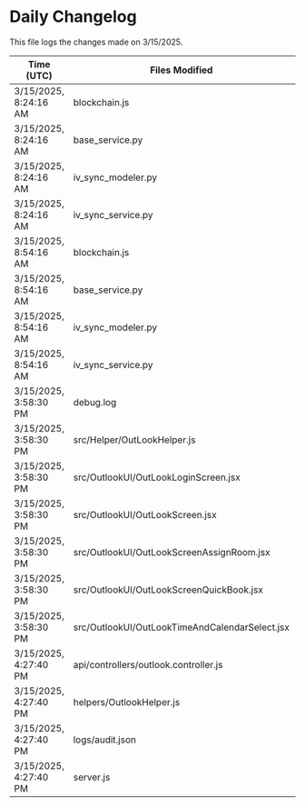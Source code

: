 # Daily Changelog

This file logs the changes made on 3/15/2025.

| Time (UTC)             | Files Modified                    | Changes (Addition/Deletion) |
|------------------------|-----------------------------------|-----------------------------|
| 3/15/2025, 8:24:16 AM | blockchain.js | 25 Additions & 14 Deletions |
| 3/15/2025, 8:24:16 AM | base_service.py | 0 Additions & 0 Deletions |
| 3/15/2025, 8:24:16 AM | iv_sync_modeler.py | 0 Additions & 0 Deletions |
| 3/15/2025, 8:24:16 AM | iv_sync_service.py | 0 Additions & 0 Deletions |
| 3/15/2025, 8:54:16 AM | blockchain.js | 25 Additions & 14 Deletions|
| 3/15/2025, 8:54:16 AM | base_service.py | 0 Additions & 0 Deletions|
| 3/15/2025, 8:54:16 AM | iv_sync_modeler.py | 0 Additions & 0 Deletions|
| 3/15/2025, 8:54:16 AM | iv_sync_service.py | 0 Additions & 0 Deletions|
| 3/15/2025, 3:58:30 PM | debug.log | 6 Additions & 0 Deletions|
| 3/15/2025, 3:58:30 PM | src/Helper/OutLookHelper.js | 16 Additions & 3 Deletions|
| 3/15/2025, 3:58:30 PM | src/OutlookUI/OutLookLoginScreen.jsx | 4 Additions & 1 Deletions|
| 3/15/2025, 3:58:30 PM | src/OutlookUI/OutLookScreen.jsx | 7 Additions & 3 Deletions|
| 3/15/2025, 3:58:30 PM | src/OutlookUI/OutLookScreenAssignRoom.jsx | 1 Additions & 1 Deletions|
| 3/15/2025, 3:58:30 PM | src/OutlookUI/OutLookScreenQuickBook.jsx | 23 Additions & 8 Deletions|
| 3/15/2025, 3:58:30 PM | src/OutlookUI/OutLookTimeAndCalendarSelect.jsx | 0 Additions & 0 Deletions|
| 3/15/2025, 4:27:40 PM | api/controllers/outlook.controller.js | 24 Additions & 13 Deletions|
| 3/15/2025, 4:27:40 PM | helpers/OutlookHelper.js | 1 Additions & 1 Deletions|
| 3/15/2025, 4:27:40 PM | logs/audit.json | 15 Additions & 15 Deletions|
| 3/15/2025, 4:27:40 PM | server.js | 0 Additions & 3 Deletions|
